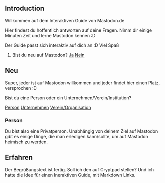 ## Introduction

Willkommen auf dem Interaktiven Guide von Mastodon.de

Hier findest du hoffentlich antworten auf deine Fragen. Nimm dir einige Minuten Zeit und lerne Mastodon kennen :D

Der Guide passt sich interaktiv auf dich an :D
Viel Spaß


1. Bist du neu auf Mastodon?
[Ja](#Neu)
[Nein](#Erfahren)


## Neu

Super, jeder ist auf Mastodon willkommen und jeder findet hier einen Platz, versprochen :D

Bist du eine Person oder ein Unternehmen/Verein/Institution?

[Person](#Person)
[Unternehmen]()
[Verein/Organisation]()

### Person

Du bist also eine Privatperson. Unabhängig von deinem Ziel auf Mastodon gibt es einige Dinge, die man erledigen kann/sollte, um auf Mastodon heimisch zu werden. 


## Erfahren

Der Begrüßungstext ist fertig. Soll ich den auf Cryptpad stellen? Und ich hatte die Idee für einen Ineraktiven Guide, mit Markdown Links. 